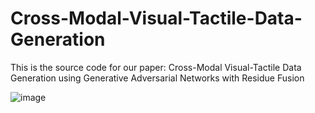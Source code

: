 # Cross-Modal-Visual-Tactile-Data-Generation
This is the source code for our paper: 
Cross-Modal Visual-Tactile Data Generation using Generative Adversarial Networks with Residue Fusion

![image](https://github.com/shaoyuca/V)
